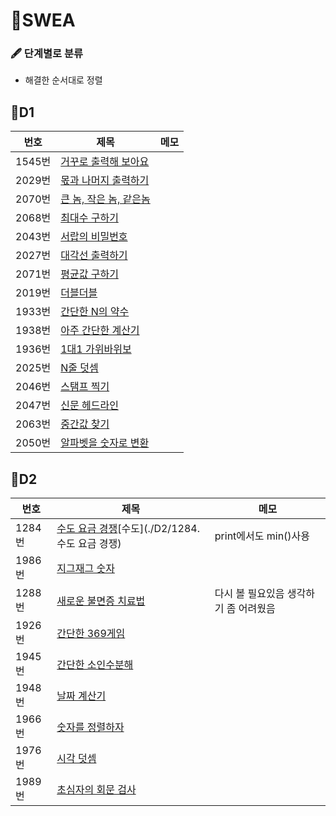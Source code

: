 # 📂SWEA

### 🖋 단계별로 분류

- 해결한 순서대로 정렬



## 💠D1

| 번호   | 제목                                                         | 메모 |
| ------ | ------------------------------------------------------------ | ---- |
| 1545번 | [거꾸로 출력해 보아요](https://github.com/JeongJinGan/Algorithm/tree/master/SWEA/D1/1545.%20%EA%B1%B0%EA%BE%B8%EB%A1%9C%20%EC%B6%9C%EB%A0%A5%ED%95%B4%20%EB%B3%B4%EC%95%84%EC%9A%94) |      |
| 2029번 | [몫과 나머지 출력하기](https://github.com/JeongJinGan/Algorithm/tree/master/SWEA/D1/2029.%20%EB%AA%AB%EA%B3%BC%20%EB%82%98%EB%A8%B8%EC%A7%80%20%EC%B6%9C%EB%A0%A5%ED%95%98%EA%B8%B0) |      |
| 2070번 | [큰 놈, 작은 놈, 같은놈](https://github.com/JeongJinGan/Algorithm/tree/master/SWEA/D1/2070.%20%ED%81%B0%20%EB%86%88%2C%20%EC%9E%91%EC%9D%80%20%EB%86%88%2C%20%EA%B0%99%EC%9D%80%20%EB%86%88) |      |
| 2068번 | [최대수 구하기](https://github.com/JeongJinGan/Algorithm/tree/master/SWEA/D1/2068.%20%EC%B5%9C%EB%8C%80%EC%88%98%20%EA%B5%AC%ED%95%98%EA%B8%B0) |      |
| 2043번 | [서랍의 비밀번호](https://github.com/JeongJinGan/Algorithm/tree/master/SWEA/D1/2043.%20%EC%84%9C%EB%9E%8D%EC%9D%98%20%EB%B9%84%EB%B0%80%EB%B2%88%ED%98%B8) |      |
| 2027번 | [대각선 출력하기](https://github.com/JeongJinGan/Algorithm/tree/master/SWEA/D1/2027.%20%EB%8C%80%EA%B0%81%EC%84%A0%20%EC%B6%9C%EB%A0%A5%ED%95%98%EA%B8%B0) |      |
| 2071번 | [평균값 구하기](https://github.com/JeongJinGan/Algorithm/tree/master/SWEA/D1/2071.%20%ED%8F%89%EA%B7%A0%EA%B0%92%20%EA%B5%AC%ED%95%98%EA%B8%B0) |      |
| 2019번 | [더블더블](https://github.com/JeongJinGan/Algorithm/tree/master/SWEA/D1/2019.%20%EB%8D%94%EB%B8%94%EB%8D%94%EB%B8%94) |      |
| 1933번 | [간단한 N의 약수](https://github.com/JeongJinGan/Algorithm/tree/master/SWEA/D1/1933.%20%EA%B0%84%EB%8B%A8%ED%95%9C%20N%EC%9D%98%20%EC%95%BD%EC%88%98) |      |
| 1938번 | [아주 간단한 계산기](https://github.com/JeongJinGan/Algorithm/tree/master/SWEA/D1/1938.%20%EC%95%84%EC%A3%BC%20%EA%B0%84%EB%8B%A8%ED%95%9C%20%EA%B3%84%EC%82%B0%EA%B8%B0) |      |
| 1936번 | [1대1 가위바위보](https://github.com/JeongJinGan/Algorithm/tree/master/SWEA/D1/1936.%201%EB%8C%801%20%EA%B0%80%EC%9C%84%EB%B0%94%EC%9C%84%EB%B3%B4) |      |
| 2025번 | [N줄 덧셈](https://github.com/JeongJinGan/Algorithm/tree/master/SWEA/D1/2025.%20N%EC%A4%84%20%EB%8D%A7%EC%85%88) |      |
| 2046번 | [스탬프 찍기](https://github.com/JeongJinGan/Algorithm/tree/master/SWEA/D1/2046.%20%EC%8A%A4%ED%83%AC%ED%94%84%20%EC%B0%8D%EA%B8%B0) |      |
| 2047번 | [신문 헤드라인](https://github.com/JeongJinGan/Algorithm/tree/master/SWEA/D1/2047.%20%EC%8B%A0%EB%AC%B8%20%ED%97%A4%EB%93%9C%EB%9D%BC%EC%9D%B8) |      |
| 2063번 | [중간값 찾기](https://github.com/JeongJinGan/Algorithm/tree/master/SWEA/D1/2063.%20%EC%A4%91%EA%B0%84%EA%B0%92%20%EC%B0%BE%EA%B8%B0) |      |
| 2050번 | [알파벳을 숫자로 변환](https://github.com/JeongJinGan/Algorithm/tree/master/SWEA/D1/2050.%20%EC%95%8C%ED%8C%8C%EB%B2%B3%EC%9D%84%20%EC%88%AB%EC%9E%90%EB%A1%9C%20%EB%B3%80%ED%99%98) |      |



## 💠D2

| 번호   | 제목                                                         | 메모                                  |
| ------ | ------------------------------------------------------------ | ------------------------------------- |
| 1284번 | [수도 요금 경쟁](https://github.com/JeongJinGan/Algorithm/tree/master/SWEA/D2/1284.%20%EC%88%98%EB%8F%84%20%EC%9A%94%EA%B8%88%20%EA%B2%BD%EC%9F%81)[수도](./D2/1284. 수도 요금 경쟁) | print에서도 min()사용                 |
| 1986번 | [지그재그 숫자](https://github.com/JeongJinGan/Algorithm/tree/master/SWEA/D2/1986.%20%EC%A7%80%EA%B7%B8%EC%9E%AC%EA%B7%B8%20%EC%88%AB%EC%9E%90) |                                       |
| 1288번 | [새로운 불면증 치료법](https://github.com/JeongJinGan/Algorithm/tree/master/SWEA/D2/1288.%20%EC%83%88%EB%A1%9C%EC%9A%B4%20%EB%B6%88%EB%A9%B4%EC%A6%9D%20%EC%B9%98%EB%A3%8C%EB%B2%95) | 다시 볼 필요있음 생각하기 좀 어려웠음 |
| 1926번 | [간단한 369게임](https://github.com/JeongJinGan/Algorithm/tree/master/SWEA/D2/1926.%20%EA%B0%84%EB%8B%A8%ED%95%9C%20369%EA%B2%8C%EC%9E%84) |                                       |
| 1945번 | [간단한 소인수분해](https://github.com/JeongJinGan/Algorithm/tree/master/SWEA/D2/1945.%20%EA%B0%84%EB%8B%A8%ED%95%9C%20%EC%86%8C%EC%9D%B8%EC%88%98%EB%B6%84%ED%95%B4) |                                       |
| 1948번 | [날짜 계산기](https://github.com/JeongJinGan/Algorithm/tree/master/SWEA/D2/1948.%20%EB%82%A0%EC%A7%9C%20%EA%B3%84%EC%82%B0%EA%B8%B0) |                                       |
| 1966번 | [숫자를 정렬하자](https://github.com/JeongJinGan/Algorithm/tree/master/SWEA/D2/1966.%20%EC%88%AB%EC%9E%90%EB%A5%BC%20%EC%A0%95%EB%A0%AC%ED%95%98%EC%9E%90) |                                       |
| 1976번 | [시각 덧셈](https://github.com/JeongJinGan/Algorithm/tree/master/SWEA/D2/1976.%20%EC%8B%9C%EA%B0%81%20%EB%8D%A7%EC%85%88) |                                       |
| 1989번 | [초심자의 회문 검사](https://github.com/JeongJinGan/Algorithm/tree/master/SWEA/D2/1989.%20%EC%B4%88%EC%8B%AC%EC%9E%90%EC%9D%98%20%ED%9A%8C%EB%AC%B8%20%EA%B2%80%EC%82%AC) |                                       |



